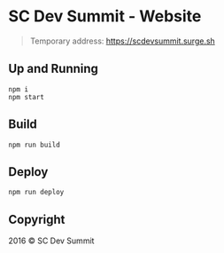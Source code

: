 # SC Dev Summit - Website

> Temporary address: https://scdevsummit.surge.sh

## Up and Running

```
npm i
npm start
```

## Build

```
npm run build
```

## Deploy

```
npm run deploy
```

## Copyright

2016 &copy; SC Dev Summit
